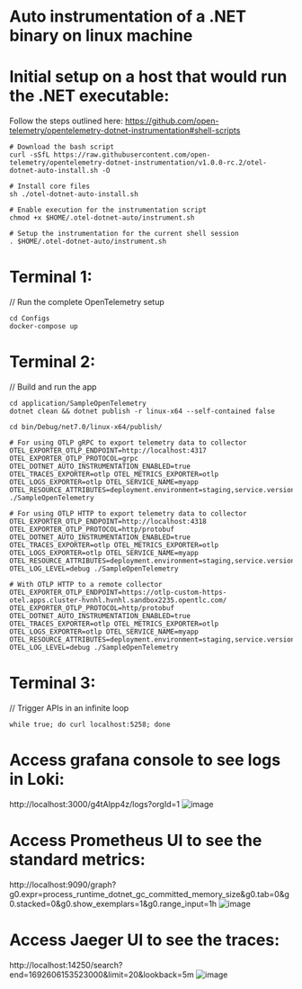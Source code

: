 # Auto instrumentation of a .NET binary on linux machine

Initial setup on a host that would run the .NET executable:
===========================================================
Follow the steps outlined here: https://github.com/open-telemetry/opentelemetry-dotnet-instrumentation#shell-scripts
```
# Download the bash script
curl -sSfL https://raw.githubusercontent.com/open-telemetry/opentelemetry-dotnet-instrumentation/v1.0.0-rc.2/otel-dotnet-auto-install.sh -O

# Install core files
sh ./otel-dotnet-auto-install.sh

# Enable execution for the instrumentation script
chmod +x $HOME/.otel-dotnet-auto/instrument.sh

# Setup the instrumentation for the current shell session
. $HOME/.otel-dotnet-auto/instrument.sh
```

Terminal 1:
===========
// Run the complete OpenTelemetry setup
```
cd Configs 
docker-compose up
```

Terminal 2:
===========
// Build and run the app
```
cd application/SampleOpenTelemetry
dotnet clean && dotnet publish -r linux-x64 --self-contained false

cd bin/Debug/net7.0/linux-x64/publish/

# For using OTLP gRPC to export telemetry data to collector
OTEL_EXPORTER_OTLP_ENDPOINT=http://localhost:4317 OTEL_EXPORTER_OTLP_PROTOCOL=grpc OTEL_DOTNET_AUTO_INSTRUMENTATION_ENABLED=true OTEL_TRACES_EXPORTER=otlp OTEL_METRICS_EXPORTER=otlp OTEL_LOGS_EXPORTER=otlp OTEL_SERVICE_NAME=myapp OTEL_RESOURCE_ATTRIBUTES=deployment.environment=staging,service.version=1.0.0 ./SampleOpenTelemetry 

# For using OTLP HTTP to export telemetry data to collector
OTEL_EXPORTER_OTLP_ENDPOINT=http://localhost:4318 OTEL_EXPORTER_OTLP_PROTOCOL=http/protobuf OTEL_DOTNET_AUTO_INSTRUMENTATION_ENABLED=true OTEL_TRACES_EXPORTER=otlp OTEL_METRICS_EXPORTER=otlp OTEL_LOGS_EXPORTER=otlp OTEL_SERVICE_NAME=myapp OTEL_RESOURCE_ATTRIBUTES=deployment.environment=staging,service.version=1.0.0 OTEL_LOG_LEVEL=debug ./SampleOpenTelemetry

# With OTLP HTTP to a remote collector
OTEL_EXPORTER_OTLP_ENDPOINT=https://otlp-custom-https-otel.apps.cluster-hvnhl.hvnhl.sandbox2235.opentlc.com/ OTEL_EXPORTER_OTLP_PROTOCOL=http/protobuf OTEL_DOTNET_AUTO_INSTRUMENTATION_ENABLED=true OTEL_TRACES_EXPORTER=otlp OTEL_METRICS_EXPORTER=otlp OTEL_LOGS_EXPORTER=otlp OTEL_SERVICE_NAME=myapp OTEL_RESOURCE_ATTRIBUTES=deployment.environment=staging,service.version=1.0.0 OTEL_LOG_LEVEL=debug ./SampleOpenTelemetry  
```
Terminal 3:
===========
// Trigger APIs in an infinite loop
```
while true; do curl localhost:5258; done
```

Access grafana console to see logs in Loki:
===========================================
http://localhost:3000/g4tAIpp4z/logs?orgId=1
![image](https://github.com/bbalakriz/ref-dontet-otel/assets/37283315/6dfaeb7e-18fb-4d35-8de9-63ca1917556e)

Access Prometheus UI to see the standard metrics:
===================================================
http://localhost:9090/graph?g0.expr=process_runtime_dotnet_gc_committed_memory_size&g0.tab=0&g0.stacked=0&g0.show_exemplars=1&g0.range_input=1h
![image](https://github.com/bbalakriz/ref-dontet-otel/assets/37283315/1648c292-581f-4e1a-a5f0-0cdea0810f60)


Access Jaeger UI to see the traces:
===================================
http://localhost:14250/search?end=1692606153523000&limit=20&lookback=5m
![image](https://github.com/bbalakriz/ref-dontet-otel/assets/37283315/a1fd3612-004e-494a-8ebf-07fd94a99870)
